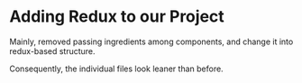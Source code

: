 # Adding Redux to our Project

Mainly, removed passing ingredients among components, and change it into redux-based structure.

Consequently, the individual files look leaner than before.